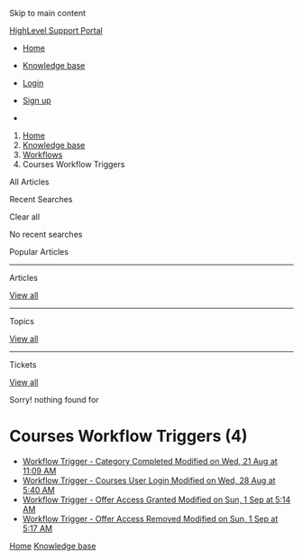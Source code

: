 Skip to main content

[ HighLevel Support Portal ](https://help.gohighlevel.com)

  * [ Home ](/support/home)
  * [ Knowledge base ](/support/solutions)

  * [Login](/support/login)
  * [Sign up](/support/signup)
  * 

  1. [Home](/support/home)
  2. [Knowledge base](/support/solutions)
  3. [Workflows](/support/solutions/48000455132)
  4. Courses Workflow Triggers

All  Articles 

Recent Searches

Clear all

No recent searches

Popular Articles

* * *

Articles

[View all](/support/search/solutions)

* * *

Topics

[View all](/support/search/topics)

* * *

Tickets

[View all](/support/search/tickets)

Sorry! nothing found for   

# Courses Workflow Triggers (4)

  * [ Workflow Trigger - Category Completed Modified on Wed, 21 Aug at 11:09 AM  ](/support/solutions/articles/155000002671-workflow-trigger-category-completed)
  * [ Workflow Trigger - Courses User Login Modified on Wed, 28 Aug at 5:40 AM  ](/support/solutions/articles/155000003099-workflow-trigger-courses-user-login)
  * [ Workflow Trigger - Offer Access Granted Modified on Sun, 1 Sep at 5:14 AM  ](/support/solutions/articles/155000003250-workflow-trigger-offer-access-granted)
  * [ Workflow Trigger - Offer Access Removed Modified on Sun, 1 Sep at 5:17 AM  ](/support/solutions/articles/155000003251-workflow-trigger-offer-access-removed)

[Home](/support/home) [Knowledge base](/support/solutions)
